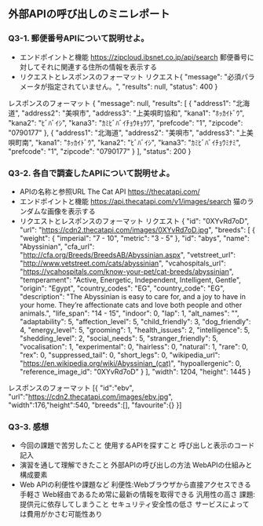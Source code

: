 ## 外部APIの呼び出しのミニレポート
### Q3-1. 郵便番号APIについて説明せよ。
* エンドポイントと機能 https://zipcloud.ibsnet.co.jp/api/search 郵便番号に対してそれに関連する住所の情報を表示する
* リクエストとレスポンスのフォーマット リクエスト{
	"message": "必須パラメータが指定されていません。",
	"results": null,
	"status": 400
}

レスポンスのフォーマット
{
	"message": null,
	"results": [
		{
			"address1": "北海道",
			"address2": "美唄市",
			"address3": "上美唄町協和",
			"kana1": "ﾎｯｶｲﾄﾞｳ",
			"kana2": "ﾋﾞﾊﾞｲｼ",
			"kana3": "ｶﾐﾋﾞﾊﾞｲﾁｮｳｷｮｳﾜ",
			"prefcode": "1",
			"zipcode": "0790177"
		},
		{
			"address1": "北海道",
			"address2": "美唄市",
			"address3": "上美唄町南",
			"kana1": "ﾎｯｶｲﾄﾞｳ",
			"kana2": "ﾋﾞﾊﾞｲｼ",
			"kana3": "ｶﾐﾋﾞﾊﾞｲﾁｮｳﾐﾅﾐ",
			"prefcode": "1",
			"zipcode": "0790177"
		}
	],
	"status": 200
}
### Q3-2. 各自で調査したAPIについて説明せよ。
* APIの名称と参照URL The Cat API https://thecatapi.com/
* エンドポイントと機能 https://api.thecatapi.com/v1/images/search 猫のランダムな画像を表示する
* リクエストとレスポンスのフォーマット リクエスト {
  "id": "0XYvRd7oD",
  "url": "https://cdn2.thecatapi.com/images/0XYvRd7oD.jpg",
  "breeds": [
    {
      "weight": {
        "imperial": "7  -  10",
        "metric": "3 - 5"
      },
      "id": "abys",
      "name": "Abyssinian",
      "cfa_url": "http://cfa.org/Breeds/BreedsAB/Abyssinian.aspx",
      "vetstreet_url": "http://www.vetstreet.com/cats/abyssinian",
      "vcahospitals_url": "https://vcahospitals.com/know-your-pet/cat-breeds/abyssinian",
      "temperament": "Active, Energetic, Independent, Intelligent, Gentle",
      "origin": "Egypt",
      "country_codes": "EG",
      "country_code": "EG",
      "description": "The Abyssinian is easy to care for, and a joy to have in your home. They’re affectionate cats and love both people and other animals.",
      "life_span": "14 - 15",
      "indoor": 0,
      "lap": 1,
      "alt_names": "",
      "adaptability": 5,
      "affection_level": 5,
      "child_friendly": 3,
      "dog_friendly": 4,
      "energy_level": 5,
      "grooming": 1,
      "health_issues": 2,
      "intelligence": 5,
      "shedding_level": 2,
      "social_needs": 5,
      "stranger_friendly": 5,
      "vocalisation": 1,
      "experimental": 0,
      "hairless": 0,
      "natural": 1,
      "rare": 0,
      "rex": 0,
      "suppressed_tail": 0,
      "short_legs": 0,
      "wikipedia_url": "https://en.wikipedia.org/wiki/Abyssinian_(cat)",
      "hypoallergenic": 0,
      "reference_image_id": "0XYvRd7oD"
    }
  ],
  "width": 1204,
  "height": 1445
}

レスポンスのフォーマット
[{
"id":"ebv",
"url":"https://cdn2.thecatapi.com/images/ebv.jpg",
"width":176,"height":540,
"breeds":[],
"favourite":{}
}]
### Q3-3. 感想
* 今回の課題で苦労したこと 使用するAPIを探すこと 呼び出しと表示のコード記入
* 演習を通して理解できたこと 外部APIの呼び出しの方法 WebAPIの仕組みと構成要素
* Web APIの利便性や課題など 利便性:Webブラウザから直接アクセスできる手軽さ Web経由であるため常に最新の情報を取得できる 汎用性の高さ 
課題:提供元に依存してしまうこと セキュリティ安全性の低さ サービスによっては費用がかさむ可能性あり






